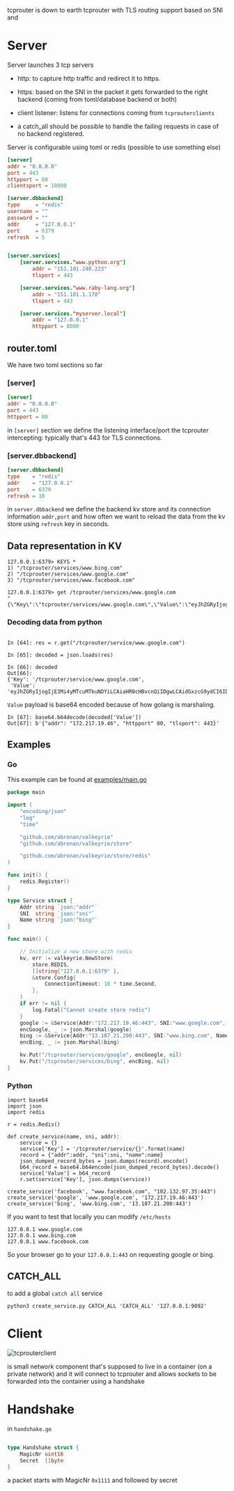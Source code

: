 tcprouter is down to earth tcprouter with TLS routing support based on SNI and

# Server

Server launches 3 tcp servers
- http: to capture http traffic and redirect it to https.
- https: based on the SNI in the packet it gets forwarded to the right backend (coming from toml/database backend or both) 
- client listener: listens for connections coming from `tcprouterclients`

- a catch_all should be possible to handle the failing requests in case of no backend registered.

Server is configurable using toml or redis (possible to use something else)

```toml
[server]
addr = "0.0.0.0"
port = 443
httpport = 80
clientsport = 18000

[server.dbbackend]
type 	 = "redis"
username = ""
password = ""
addr     = "127.0.0.1"
port     = 6379
refresh  = 5


[server.services]
    [server.services."www.python.org"]
        addr = "151.101.240.223"
        tlsport = 443

    [server.services."www.raby-lang.org"]
        addr = "151.101.1.178"
        tlsport = 443

    [server.services."myserver.local"]
        addr = "127.0.0.1"
        httpport = 8000

```

## router.toml

We have two toml sections so far

### [server]

```toml
[server]
addr = "0.0.0.0"
port = 443
httpport = 80
```

in `[server]` section we define the listening interface/port the tcprouter intercepting: typically that's 443 for TLS connections.

### [server.dbbackend]

```toml
[server.dbbackend]
type    = "redis"
addr    = "127.0.0.1"
port    = 6379
refresh = 10
```

in `server.dbbackend` we define the backend kv store and its connection information `addr,port` and how often we want to reload the data from the kv store using `refresh` key in seconds.

## Data representation in KV

```shell
127.0.0.1:6379> KEYS *
1) "/tcprouter/services/www.bing.com"
2) "/tcprouter/services/www.google.com"
3) "/tcprouter/services/www.facebook.com"

127.0.0.1:6379> get /tcprouter/services/www.google.com
"{\"Key\":\"tcprouter/services/www.google.com\",\"Value\":\"eyJhZGRyIjogIjE3Mi4yMTcuMTkuNDYiLCAiaHR0cHBvcnQiIDgwLCAidGxzcG9ydCI6IDQ0M30=\",\"LastIndex\":75292246}"
```

### Decoding data from python

```ipython

In [64]: res = r.get("/tcprouter/service/www.google.com")

In [65]: decoded = json.loads(res)

In [66]: decoded
Out[66]:
{'Key': '/tcprouter/service/www.google.com',
 'Value': 'eyJhZGRyIjogIjE3Mi4yMTcuMTkuNDYiLCAiaHR0cHBvcnQiIDgwLCAidGxzcG9ydCI6IDQ0M30='}
```

`Value` payload is base64 encoded because of how golang is marshaling.

```ipython
In [67]: base64.b64decode(decoded['Value'])
Out[67]: b'{"addr": "172.217.19.46", "httpport" 80, "tlsport": 443}'
```

## Examples

### Go

This example can be found at [examples/main.go](./examples/main.go)

```go
package main

import (
    "encoding/json"
    "log"
    "time"

    "github.com/abronan/valkeyrie"
    "github.com/abronan/valkeyrie/store"

    "github.com/abronan/valkeyrie/store/redis"
)

func init() {
	redis.Register()
}

type Service struct {
	Addr string `json:"addr"`
	SNI  string `json:"sni"`
	Name string `json:"bing"`
}

func main() {

	// Initialize a new store with redis
	kv, err := valkeyrie.NewStore(
		store.REDIS,
		[]string{"127.0.0.1:6379" },
		&store.Config{
			ConnectionTimeout: 10 * time.Second,
		},
	)
	if err != nil {
		log.Fatal("Cannot create store redis")
	}
	google := &Service{Addr:"172.217.19.46:443", SNI:"www.google.com", Name:"google"}
	encGoogle, _ := json.Marshal(google)
	bing := &Service{Addr:"13.107.21.200:443", SNI:"www.bing.com", Name:"bing"}
	encBing, _ := json.Marshal(bing)

	kv.Put("/tcprouter/services/google", encGoogle, nil)
	kv.Put("/tcprouter/services/bing", encBing, nil)
}
```

### Python

```python3
import base64
import json
import redis

r = redis.Redis()

def create_service(name, sni, addr):
    service = {}
    service['Key'] = '/tcprouter/service/{}'.format(name)
    record = {"addr":addr, "sni":sni, "name":name}
    json_dumped_record_bytes = json.dumps(record).encode()
    b64_record = base64.b64encode(json_dumped_record_bytes).decode()
    service['Value'] = b64_record
    r.set(service['Key'], json.dumps(service))

create_service('facebook', "www.facebook.com", "102.132.97.35:443")
create_service('google', 'www.google.com', '172.217.19.46:443')
create_service('bing', 'www.bing.com', '13.107.21.200:443')
```

If you want to test that locally you can modify `/etc/hosts`

```shell
127.0.0.1 www.google.com
127.0.0.1 www.bing.com
127.0.0.1 www.facebook.com
```

So your browser go to your `127.0.0.1:443` on requesting google or bing.

## CATCH_ALL

to add a global `catch all` service

`python3 create_service.py CATCH_ALL 'CATCH_ALL' '127.0.0.1:9092'`


# Client

![tcprouterclient](./images/tcprouterclient.png)

is small network component that's supposed to live in a container (on a private network) and it will connect to tcprouter and allows sockets to be forwarded into the container using a handshake


# Handshake

in `handshake.go` 
```go

type Handshake struct {
	MagicNr uint16
	Secret  []byte
}
```
a packet starts with MagicNr `0x1111` and followed by secret